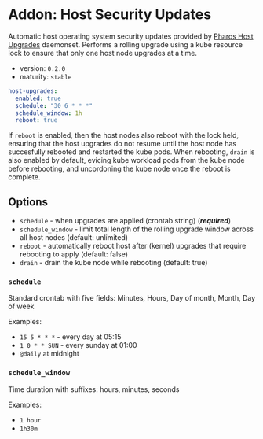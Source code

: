 # Addon: Host Security Updates

Automatic host operating system security updates provided by [Pharos Host Upgrades](https://github.com/kontena/pharos-host-upgrades/) daemonset. Performs a rolling upgrade using a kube resource lock to ensure that only one host node upgrades at a time.

- version: `0.2.0`
- maturity: `stable`

```yaml
host-upgrades:
  enabled: true
  schedule: "30 6 * * *"
  schedule_window: 1h
  reboot: true
```

If `reboot` is enabled, then the host nodes also reboot with the lock held, ensuring that the host upgrades do not resume until the host node has succesfully rebooted and restarted the kube pods. When rebooting, `drain` is also enabled by default, evicing kube workload pods from the kube node before rebooting, and uncordoning the kube node once the reboot is complete.

## Options

* `schedule` - when upgrades are applied (crontab string) (***required***)
* `schedule_window` - limit total length of the rolling upgrade window across all host nodes (default: unlimited)
* `reboot` - automatically reboot host after (kernel) upgrades that require rebooting to apply (default: false)
* `drain` - drain the kube node while rebooting (default: true)

### `schedule`

Standard crontab with five fields: Minutes, Hours, Day of month, Month, Day of week

Examples:

* `15 5 * * *` - every day at 05:15
* `1 0 * * SUN` - every sunday at 01:00
* `@daily` at midnight

### `schedule_window`

Time duration with suffixes: hours, minutes, seconds

Examples:

* `1 hour`
* `1h30m`
